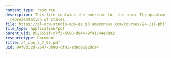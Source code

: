 ```yaml
---
content_type: resource
description: This file contains the exercise for the topic The quantum mechanical
  representation of states.
file: https://ol-ocw-studio-app-qa.s3.amazonaws.com/courses/24-111-philosophy-of-quantum-mechanics-spring-2005/94f8d32d26473b88cf01ad8c9282dca4_a4_due_3_7_05.pdf
file_type: application/pdf
parent_uid: 8526551f-c7f3-b580-d944-9f41544ed892
resourcetype: Document
title: a4_due_3_7_05.pdf
uid: 94f8d32d-2647-3b88-cf01-ad8c9282dca4
---
```

